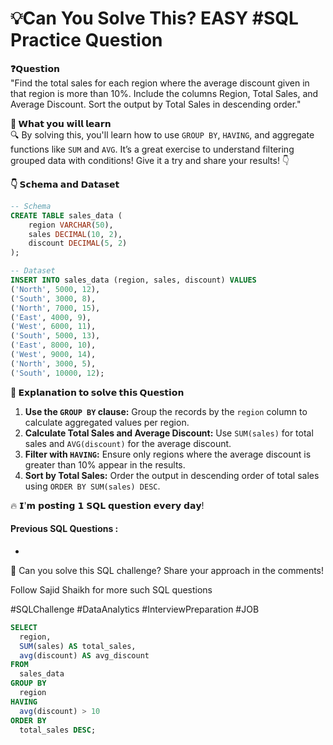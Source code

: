 # 💡Can You Solve This? EASY #SQL Practice Question

**❓𝗤𝘂𝗲𝘀𝘁𝗶𝗼𝗻**  
"Find the total sales for each region where the average discount given in that region is more than 10%. Include the columns Region, Total Sales, and Average Discount. Sort the output by Total Sales in descending order."

**📖 𝗪𝗵𝗮𝘁 𝘆𝗼𝘂 𝘄𝗶𝗹𝗹 𝗹𝗲𝗮𝗿𝗻**  
🔍 By solving this, you'll learn how to use `GROUP BY`, `HAVING`, and aggregate functions like `SUM` and `AVG`. It’s a great exercise to understand filtering grouped data with conditions! Give it a try and share your results! 👇  

**👇 𝗦𝗰𝗵𝗲𝗺𝗮 𝗮𝗻𝗱 𝗗𝗮𝘁𝗮𝘀𝗲𝘁**  
```sql
-- Schema
CREATE TABLE sales_data (
    region VARCHAR(50),
    sales DECIMAL(10, 2),
    discount DECIMAL(5, 2)
);

-- Dataset
INSERT INTO sales_data (region, sales, discount) VALUES
('North', 5000, 12),
('South', 3000, 8),
('North', 7000, 15),
('East', 4000, 9),
('West', 6000, 11),
('South', 5000, 13),
('East', 8000, 10),
('West', 9000, 14),
('North', 3000, 5),
('South', 10000, 12);
```

**🔑 𝗘𝘅𝗽𝗹𝗮𝗻𝗮𝘁𝗶𝗼𝗻 𝘁𝗼 𝘀𝗼𝗹𝘃𝗲 𝘁𝗵𝗶𝘀 𝗤𝘂𝗲𝘀𝘁𝗶𝗼𝗻**  
1. **Use the `GROUP BY` clause:** Group the records by the `region` column to calculate aggregated values per region.  
2. **Calculate Total Sales and Average Discount:** Use `SUM(sales)` for total sales and `AVG(discount)` for the average discount.  
3. **Filter with `HAVING`:** Ensure only regions where the average discount is greater than 10% appear in the results.  
4. **Sort by Total Sales:** Order the output in descending order of total sales using `ORDER BY SUM(sales) DESC`.  

🔥 𝗜'𝗺 𝗽𝗼𝘀𝘁𝗶𝗻𝗴 𝟭 𝗦𝗤𝗟 𝗾𝘂𝗲𝘀𝘁𝗶𝗼𝗻 𝗲𝘃𝗲𝗿𝘆 𝗱𝗮𝘆!  
#### Previous SQL Questions :
- 


🚀 Can you solve this SQL challenge? Share your approach in the comments! 

Follow Sajid Shaikh for more such SQL questions

#SQLChallenge #DataAnalytics #InterviewPreparation #JOB

```sql
SELECT
  region,
  SUM(sales) AS total_sales,
  avg(discount) AS avg_discount
FROM
  sales_data
GROUP BY
  region
HAVING
  avg(discount) > 10
ORDER BY
  total_sales DESC;
```

